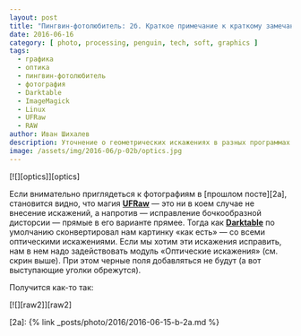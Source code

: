 ```yaml
---
layout: post
title: "Пингвин-фотолюбитель: 2б. Краткое примечание к краткому замечанию"
date: 2016-06-16
category: [ photo, processing, penguin, tech, soft, graphics ]
tags:
  - графика
  - оптика
  - пингвин-фотолюбитель
  - фотография
  - Darktable
  - ImageMagick
  - Linux
  - UFRaw
  - RAW
author: Иван Шихалев
description: Уточнение о геометрических искажениях в разных программах
image: /assets/img/2016-06/p-02b/optics.jpg
---
```

<div class="center-box">
[![][optics]][optics]
</div>

Если внимательно приглядеться к фотографиям в [прошлом посте][2a], становится видно, что магия **[UFRaw][ufraw]** —
это ни в коем случае не внесение искажений, а напротив — исправление бочкообразной дисторсии — прямые в его варианте
прямее. Тогда как **[Darktable][darktable]** по умолчанию сконвертировал нам картинку «как есть» — со всеми оптическими
искажениями. Если мы хотим эти искажения исправить, нам в нем надо задействовать модуль «Оптические искажения»
(см. скрин выше). При этом черные поля добавляться не будут (а вот выступающие уголки обрежутся).

<!--more-->

Получится как-то так:

<div class="center-box">
[![][raw2]][raw2]
</div>



[ufraw]: http://ufraw.sourceforge.net/
[darktable]: https://www.darktable.org/

[2a]: {% link _posts/photo/2016/2016-06-15-b-2a.md %}

[optics]: /assets/img/2016-06/p-02b/optics.jpg
[raw2]: /assets/img/2016-06/p-02b/raw2.jpg
